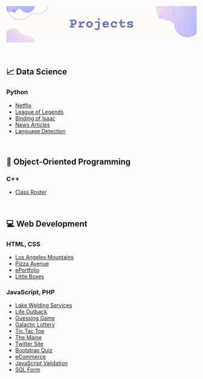 ![](https://github.com/jeyla380/projects/blob/main/new_projects_banner.png)


<br>

## 📈 Data Science

 ### Python

- [Netflix](https://github.com/jeyla380/codecademy_projects/tree/main/datascience/python/projects/portfolio_project) 
- [League of Legends](https://github.com/jeyla380/codecademy_projects/tree/main/datascience/data_visualization/projects/league_of_legends_project)
- [Binding of Isaac](https://github.com/jeyla380/codecademy_projects/tree/main/datascience/data_analysis/projects)
- [News Articles](https://github.com/jeyla380/projects/tree/main/datascience/web_scraping)
- [Language Detection](https://github.com/jeyla380/codecademy_projects/tree/main/datascience/machine_learning/projects/language_detection)

<br>

## 📑 Object-Oriented Programming

### C++
- [Class Roster](https://github.com/jeyla380/school_work/tree/main/backend_programming/c++/projects/class_roster)

 
<br>


## 💻 Web Development

### HTML, CSS
- [Los Angeles Mountains](https://github.com/jeyla380/projects/tree/main/web_development/losangeles_mountains)
- [Pizza Avenue](https://github.com/jeyla380/school_work/tree/main/web_programming/xhtml_fundamentals/pizza_two)
- [ePortfolio](https://github.com/jeyla380/school_work/tree/main/web_programming/web_design/Website_Completed)
- [Little Boxes](https://github.com/jeyla380/school_work/tree/main/web_programming/xhtml_fundamentals/little_boxes)

### JavaScript, PHP
- [Lake Welding Services](https://github.com/jeyla380/school_work/tree/main/web_programming/advanced_javascript/H5)
- [Life Outback](https://github.com/jeyla380/school_work/tree/main/web_programming/advanced_javascript/H7)
- [Guessing Game](https://github.com/jeyla380/school_work/tree/main/web_programming/xhtml_fundamentals/guess)
- [Galactic Lottery](https://github.com/jeyla380/school_work/tree/main/web_programming/xhtml_fundamentals/lottery)
- [Tic Tac Toe](https://github.com/jeyla380/school_work/tree/main/web_programming/xhtml_fundamentals/tic_tac_toe)
- [The Maine](https://github.com/jeyla380/school_work/tree/main/web_programming/xhtml_fundamentals/bootstrap)
- [Twitter Site](https://github.com/jeyla380/school_work/tree/main/web_programming/advanced_javascript/H8)
- [Bootstrap Quiz](https://github.com/jeyla380/school_work/tree/main/web_programming/advanced_javascript/H6)
- [eCommerce](https://github.com/jeyla380/school_work/tree/main/web_programming/web_programming/eCommerce)
- [JavaScript Validation](https://github.com/jeyla380/school_work/tree/main/web_programming/web_programming/JavascriptValidation)
- [SQL Form](https://github.com/jeyla380/school_work/tree/main/web_programming/web_programming/MySQLForm)

